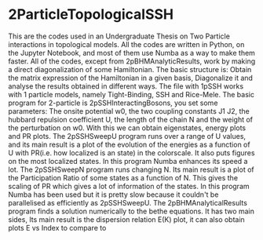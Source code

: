 # 2ParticleTopologicalSSH
This are the codes used in an Undergraduate Thesis on Two Particle interactions in topological models.
All the codes are written in Python, on the Jupyter Notebook, and most of them use Numba as a way to make them faster.
All of the codes, except from 2pBHMAnalyticResults, work by making a direct diagonalization of some Hamiltonian. The basic structure is: Obtain the matrix expression of the Hamiltonian in a given basis, Diagonalize it and analyse the results obtained in different ways.
The file with 1pSSH works with 1 particle models, namely Tight-Binding, SSH and Rice-Mele.
The basic program for 2-particle is 2pSSHInteractingBosons, you set some parameters: The onsite potential w0, the two coupling constants J1 J2, the hubbard repulsion coefficient U, the length of the chain N and the weight of the perturbation on w0. With this we can obtain eigenstates, energy plots and PR plots.
The 2pSSHSweepU program runs over a range of U values, and its main result is a plot of the evolution of the energies as a function of U with PR(i.e. how localized is an state) in the colorscale. It also puts figures on the most localized states. In this program Numba enhances its speed a lot.
The 2pSSHSweepN program runs changing N. Its main result is a plot of the Participation Ratio of some states as a function of N. This gives the scaling of PR which gives a lot of information of the states. In this program Numba has been used but it is pretty slow because it couldn't be parallelised as efficiently as 2pSSHSweepU.
The 2pBHMAnalyticalResults program finds a solution numerically to the bethe equations. It has two main sides, Its main result is the dispersion relation E(K) plot, it can also obtain plots E vs Index to compare to 
